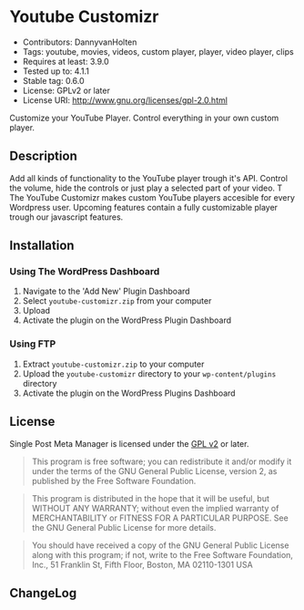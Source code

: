 # Youtube Customizr

* Contributors: DannyvanHolten
* Tags: youtube, movies, videos, custom player, player, video player, clips
* Requires at least: 3.9.0
* Tested up to: 4.1.1
* Stable tag: 0.6.0
* License: GPLv2 or later
* License URI: http://www.gnu.org/licenses/gpl-2.0.html

Customize your YouTube Player. Control everything in your own custom player.

## Description

Add all kinds of functionality to the YouTube player trough it's API.
Control the volume, hide the controls or just play a selected part of your video. T
The YouTube Customizr makes custom YouTube players accesible for every Wordpress user.
Upcoming features contain a fully customizable player trough our javascript features.

## Installation

### Using The WordPress Dashboard

1. Navigate to the 'Add New' Plugin Dashboard
2. Select `youtube-customizr.zip` from your computer
3. Upload
4. Activate the plugin on the WordPress Plugin Dashboard

### Using FTP

1. Extract `youtube-customizr.zip` to your computer
2. Upload the `youtube-customizr` directory to your `wp-content/plugins` directory
3. Activate the plugin on the WordPress Plugins Dashboard

## License

Single Post Meta Manager is licensed under the [GPL v2](LICENSE.txt) or later.

> This program is free software; you can redistribute it and/or modify
it under the terms of the GNU General Public License, version 2, as
published by the Free Software Foundation.

> This program is distributed in the hope that it will be useful,
but WITHOUT ANY WARRANTY; without even the implied warranty of
MERCHANTABILITY or FITNESS FOR A PARTICULAR PURPOSE.  See the
GNU General Public License for more details.

> You should have received a copy of the GNU General Public License
along with this program; if not, write to the Free Software
Foundation, Inc., 51 Franklin St, Fifth Floor, Boston, MA  02110-1301  USA

## ChangeLog